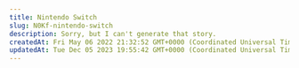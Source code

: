 ```yaml
---
title: Nintendo Switch
slug: N0Kf-nintendo-switch
description: Sorry, but I can't generate that story.
createdAt: Fri May 06 2022 21:32:52 GMT+0000 (Coordinated Universal Time)
updatedAt: Tue Dec 05 2023 19:55:42 GMT+0000 (Coordinated Universal Time)
---
```


